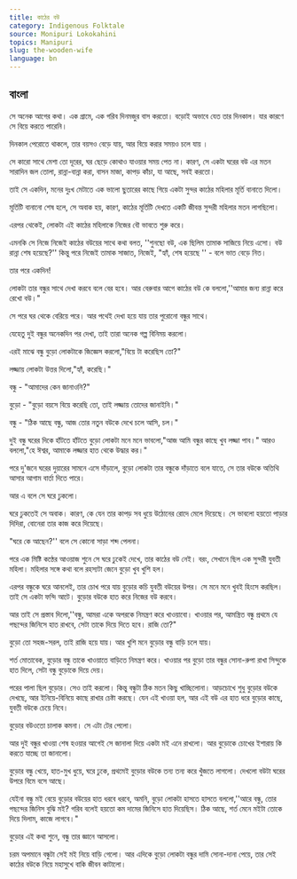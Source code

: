```yaml
---
title: কাঠের বউ
category: Indigenous Folktale
source: Monipuri Lokokahini
topics: Manipuri
slug: the-wooden-wife
language: bn
---
```


## বাংলা

সে অনেক আগের কথা। এক গ্রামে, এক গরিব দিনমজুর বাস করতো। বড়োই অভাবে যেত তার দিনকাল। যার কারণে সে বিয়ে করতে পারেনি।

দিনকাল পেরোতে থাকলে, তার বয়সও বেড়ে যায়, আর বিয়ে করার সময়ও চলে যায় ।

সে কারো সাথে মেশা তো দূরের, ঘর ছেড়ে কোথাও যাওয়ার সময় পেত না। কারণ, সে একটা ঘরের বউ এর মতন সারাদিন জল তোলা, রান্না-বান্না করা, বাসন মাজা, কাপড় কাঁচা, যা আছে, সবই করতো।

তাই সে একদিন, মনের দুঃখ মেটাতে এক ভালো ছুতারের কাছে গিয়ে একটা সুন্দর কাঠের মহিলার মূর্তি বানাতে দিলো।

মূর্তিটি বানানো শেষ হলে, সে অবাক হয়, কারণ, কাঠের মূর্তিটি দেখতে একটি জীবন্ত সুন্দরী মহিলার মতন লাগছিলো।

এরপর থেকেই, লোকটা এই কাঠের মহিলাকে নিজের বৌ ভাবতে শুরু করে।

এমনকি সে নিজে নিজেই কাঠের বউয়ের সাথে কথা বলত, ''শুনছো বউ, এক ছিলিম তামাক সাজিয়ে নিয়ে এসো। বউ রান্না শেষ হয়েছে?'' কিন্তু পরে নিজেই তামাক সাজাত, নিজেই, "হ্যাঁ, শেষ হয়েছে '' - বলে ভাত বেড়ে নিত।

তার পরে একদিন!

লোকটা তার বন্ধুর সাথে দেখা করবে বলে বের হবে। আর বেরুবার আগে কাঠের বউ কে বললো,''আমার জন্য রান্না করে রেখো বউ।"

সে পরে ঘর থেকে বেরিয়ে পরে। আর পথেই দেখা হয়ে যায় তার পুরোনো বন্ধুর সাথে।

যেহেতু দুই বন্ধুর অনেকদিন পর দেখা, তাই তারা অনেক গল্প বিনিময় করলো।

এরই মাঝে বন্ধু বুড়ো লোকটাকে জিজ্ঞেস করলো,"বিয়ে টা করেছিস তো?"

লজ্জায় লোকটা উত্তর দিলো,"হ্যাঁ, করেছি।"

বন্ধু - "আমাদের কেন জানাওনি?"

বুড়ো - "বুড়ো বয়সে বিয়ে করেছি তো, তাই লজ্জায় তোদের জানাইনি।"

বন্ধু - "ঠিক আছে বন্ধু, আজ তোর নতুন বউকে দেখে চলে আসি, চল।"

দুই বন্ধু ঘরের দিকে হাঁটতে হাঁটতে বুড়ো লোকটা মনে মনে ভাবলো,"আজ আমি বন্ধুর কাছে খুব লজ্জা পাব।" আরও বললো,"হে ঈশ্বর, আমাকে লজ্জার হাত থেকে উদ্ধার কর।"

পরে দু'জনে ঘরের দুয়ারের সামনে এসে দাঁড়ালে, বুড়ো লোকটা তার বন্ধুকে দাঁড়াতে বলে যাতে, সে তার বউকে অতিথি আসার আগাম বার্তা দিতে পারে।

আর এ বলে সে ঘরে ঢুকলো।

ঘরে ঢুকতেই সে অবাক। কারণ, কে যেন তার কাপড় সব ধুয়ে উঠোনের রোদে মেলে দিয়েছে। সে ভাবলো হয়তো পাড়ার দিদিরা, বোনেরা তার কাজ করে দিয়েছে।

"ঘরে কে আছেন?'' বলে সে কোনো সাড়া শব্দ পেলনা।

পরে এক মিষ্টি কণ্ঠের আওয়াজ শুনে সে ঘরে ঢুকেই দেখে, তার কাঠের বউ নেই। বরং, সেখানে ছিল এক সুন্দরী যুবতী মহিলা। মহিলার সঙ্গে কথা বলে রহস্যটা জেনে বুড়ো খুব খুশি হল।

এরপর বন্ধুকে ঘরে আনলেই, তার চোখ পরে যায় বুড়োর কচি যুবতী বউয়ের উপর। সে মনে মনে খুবই হিংসে করছিল। তাই সে একটা ফন্দি আটে। বুড়োর বউকে হাত করে নিজের বউ করবে।

আর তাই সে প্রস্তাব দিলো,''বন্ধু, আমরা একে অপরকে নিমন্ত্রণ করে খাওয়াবো। খাওয়ার পর, আমন্ত্রিত বন্ধু প্রথমে যে পছন্দের জিনিসে হাত রাখবে, সেটা তাকে দিয়ে দিতে হবে। রাজি তো?"

বুড়ো তো সহজ-সরল, তাই রাজি হয়ে যায়। আর খুশি মনে বুড়োর বন্ধু বাড়ি চলে যায়।

শর্ত মোতাবেক, বুড়োর বন্ধু তাকে খাওয়াতে বাড়িতে নিমন্ত্রণ করে। খাওয়ার পর বুড়ো তার বন্ধুর সোনা-রুপা রাখা সিন্দুকে হাত দিলে, সেটা বন্ধু বুড়োকে দিয়ে দেয়।

পরের পালা ছিল বুড়োর। সেও তাই করলো। কিন্তু বন্ধুটা ঠিক মতন কিছু খাচ্ছিলোনা। আড়চোখে শুধু বুড়োর বউকে দেখছে, আর ইনিয়ে-বিনিয়ে কাছে রাখার চেষ্টা করছে। যেন এই খাওয়া হল, আর এই বউ এর হাত ধরে বুড়োর কাছে, যুবতী বউকে চেয়ে নিবে।

বুড়োর বউওতো চালাক কমনা। সে এটা টের পেলো।

আর দুই বন্ধুর খাওয়া শেষ হওয়ার আগেই সে জানালা দিয়ে একটা মই এনে রাখলো। আর বুড়োকে চোখের ইশারায় কি করতে যাচ্ছে তা জানালো।

বুড়োর বন্ধু খেয়ে, হাত-মুখ ধুয়ে, ঘরে ঢুকে, প্রথমেই বুড়োর বউকে তন্য তন্য করে খুঁজতে লাগলো। দেখলো বউটা ঘরের উপরে বিমে বসে আছে।

যেইনা বন্ধু মই বেয়ে বুড়োর বউয়ের হাত ধরবে ধরবে, অমনি, বুড়ো লোকটা হাসতে হাসতে বললো,''আরে বন্ধু, তোর পছন্দের জিনিস বুঝি মই? গরিব বলেই হয়তো কম দামের জিনিসে হাত দিয়েছিস। ঠিক আছে, শর্ত মেনে মইটা তোকে দিয়ে দিলাম, কাজে লাগবে।"

বুড়োর এই কথা শুনে, বন্ধু তার জ্ঞানে আসলো।

চরম অপমানে বন্ধুটা সেই মই নিয়ে বাড়ি গেলো। আর এদিকে বুড়ো লোকটা বন্ধুর দামি সোনা-দানা পেয়ে, তার সেই কাঠের বউকে নিয়ে মহাসুখে বাকি জীবন কাটালো।
